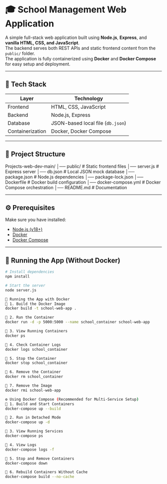# 🎓 School Management Web Application

A simple full-stack web application built using **Node.js**, **Express**, and **vanilla HTML, CSS, and JavaScript**.  
The backend serves both REST APIs and static frontend content from the `public/` folder.  
The application is fully containerized using **Docker** and **Docker Compose** for easy setup and deployment.

---

## 🧱 Tech Stack

| Layer | Technology |
|-------|-------------|
| Frontend | HTML, CSS, JavaScript |
| Backend | Node.js, Express |
| Database | JSON-based local file (`db.json`) |
| Containerization | Docker, Docker Compose |

---

## 📁 Project Structure

Projects-web-dev-main/
│── public/ # Static frontend files
│── server.js # Express server
│── db.json # Local JSON mock database
│── package.json # Node.js dependencies
│── package-lock.json
│── Dockerfile # Docker build configuration
│── docker-compose.yml # Docker Compose orchestration
│── README.md # Documentation



---

## ⚙️ Prerequisites

Make sure you have installed:

- [Node.js (v18+)](https://nodejs.org/)
- [Docker](https://docs.docker.com/get-docker/)
- [Docker Compose](https://docs.docker.com/compose/install/)

---

## 🚀 Running the App (Without Docker)

```bash
# Install dependencies
npm install

# Start the server
node server.js

🐳 Running the App with Docker
🧩 1. Build the Docker Image
docker build -t school-web-app .

🧩 2. Run the Container
docker run -d -p 5000:5000 --name school_container school-web-app

🧩 3. View Running Containers
docker ps

🧩 4. Check Container Logs
docker logs school_container

🧩 5. Stop the Container
docker stop school_container

🧩 6. Remove the Container
docker rm school_container

🧩 7. Remove the Image
docker rmi school-web-app

⚙️ Using Docker Compose (Recommended for Multi-Service Setup)
🧩 1. Build and Start Containers
docker-compose up --build

🧩 2. Run in Detached Mode
docker-compose up -d

🧩 3. View Running Services
docker-compose ps

🧩 4. View Logs
docker-compose logs -f

🧩 5. Stop and Remove Containers
docker-compose down

🧩 6. Rebuild Containers Without Cache
docker-compose build --no-cache
